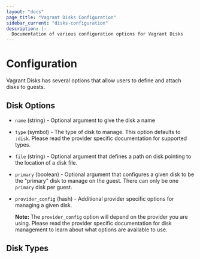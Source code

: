 ```yaml
---
layout: "docs"
page_title: "Vagrant Disks Configuration"
sidebar_current: "disks-configuration"
description: |-
  Documentation of various configuration options for Vagrant Disks
---
```


# Configuration

Vagrant Disks has several options that allow users to define and attach disks to guests.

## Disk Options

* `name` (string) - Optional argument to give the disk a name
* `type` (symbol) - The type of disk to manage. This option defaults to `:disk`. Please read the provider specific documentation for supported types.
* `file` (string) - Optional argument that defines a path on disk pointing to the location of a disk file.
* `primary` (boolean) - Optional argument that configures a given disk to be the "primary" disk to manage on the guest. There can only be one `primary` disk per guest.
* `provider_config` (hash) - Additional provider specific options for managing a given disk.

    **Note:** The `provider_config` option will depend on the provider you are using. Please read the provider specific documentation for disk management to learn about what options are available to use.

## Disk Types

